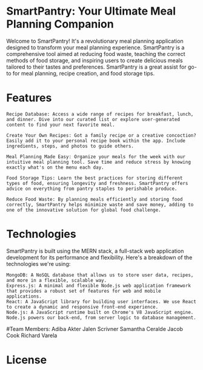 # SmartPantry: Your Ultimate Meal Planning Companion

Welcome to SmartPantry! It's a revolutionary meal planning application designed to transform your meal planning experience. SmartPantry is  a comprehensive tool aimed at reducing food waste, teaching the correct methods of food storage, and inspiring users to create delicious meals tailored to their tastes and preferences. SmartPantry is a great assist for go-to for meal planning, recipe creation, and food storage tips.

# Features
    Recipe Database: Access a wide range of recipes for breakfast, lunch, and dinner. Dive into our curated list or explore user-generated content to find your next favorite meal.

    Create Your Own Recipes: Got a family recipe or a creative concoction? Easily add it to your personal recipe book within the app. Include ingredients, steps, and photos to guide others.

    Meal Planning Made Easy: Organize your meals for the week with our intuitive meal planning tool. Save time and reduce stress by knowing exactly what's on the menu each day.

    Food Storage Tips: Learn the best practices for storing different types of food, ensuring longevity and freshness. SmartPantry offers advice on everything from pantry staples to perishable produce.

    Reduce Food Waste: By planning meals efficiently and storing food correctly, SmartPantry helps minimize waste and save money, adding to one of the innovative solution for global food challenge.

# Technologies

SmartPantry is built using the MERN stack, a full-stack web application development for its performance and flexibility. Here's a breakdown of the technologies we're using:

    MongoDB: A NoSQL database that allows us to store user data, recipes, and more in a flexible, scalable way.
    Express.js: A minimal and flexible Node.js web application framework that provides a robust set of features for web and mobile applications.
    React: A JavaScript library for building user interfaces. We use React to create a dynamic and responsive front-end experience.
    Node.js: A JavaScript runtime built on Chrome's V8 JavaScript engine. Node.js powers our back-end, from server logic to database management.

#Team Members: 
Adiba Akter
Jalen Scrivner
Samantha Ceralde
Jacob Cook
Richard Varela

# License


